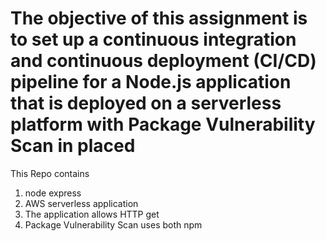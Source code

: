 # The objective of this assignment is to set up a continuous integration and continuous deployment (CI/CD) pipeline for a Node.js application that is deployed on a serverless platform with Package Vulnerability Scan in placed

This Repo contains
1) node express
2) AWS serverless application
3) The application allows HTTP get
4) Package Vulnerability Scan uses both npm 
